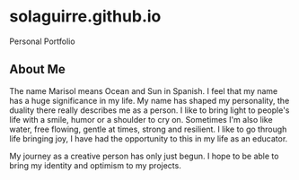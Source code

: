 # solaguirre.github.io
Personal Portfolio


## About Me
The name Marisol means Ocean and Sun in Spanish. I feel that my name has a huge significance in my life. My name has shaped my personality, the duality there really describes me as a person. I like to bring light to people's life with a smile, humor or a shoulder to cry on. Sometimes I'm also like water, free flowing, gentle at times, strong and resilient. I like to go through life bringing joy, I have had the opportunity to this in my life as an educator. 

My journey as a creative person has only just begun. I hope to be able to bring my identity and optimism to my projects. 
